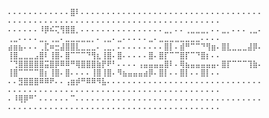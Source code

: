 ⠄⠄⠄⠄⠄⠄⠄⠄⠄⠄⠄⠄⣿⠇⠄⠄⠄⠄⠄⠄⠄⠄⠄⠄⠄⠄⠄⠄⠄⠄⠄⠄⠄⠄⠄⠄⠄⠄⠄⠄⠄⠄⠄⠄⠄⠄⠄⠄⠄⠄⠄⠄⠄⠄⠄⠄⠄⠄⠄⠄⠄⠄⠄⠄⠄⠄⠄⠄⠄⠄⠄⠄⠄⠄⠄⠄⠄⠄⠄⠄⠄⠄⠄⠄⠄⠄⠄⠄⠄⠄
⠄⠄⠄⠄⠄⠄⠸⡿⠮⢍⢻⣿⣿⡀⠄⠄⠄⠄⠄⠄⠄⠄⠄⠄⠄⠄⠄⠄⠄⠄⣀⡀⠄⠄⢀⣀⣀⣀⡀⠄⠄⣀⡀⠄⠄⠄⢀⣀⠄⢀⣀⠄⠄⠄⠄⣀⡀⢀⣀⠄⣀⣀⣀⣀⣀⡀⠄⢀⣀⠄⣀⠄⠄⠄⠄⠄⣀⠄⣀⣀⣀⣀⣀⣀⣀⣀⠄⠄⠄⠄
⣴⣶⣦⠄⠄⠄⢀⣏⠶⣒⣼⣿⣿⣇⣀⣀⣀⠄⢀⣀⡀⠄⠄⠄⠄⠄⠄⠄⠄⠄⣿⡇⠄⣾⠛⠉⠉⠙⢻⣶⠄⣿⣇⣀⣀⣀⣼⡿⠄⢸⣿⣀⣀⣀⣠⣿⠇⢸⣿⠄⣿⠉⠉⠉⠙⢻⣆⢸⣿⠄⣿⠄⠄⠄⠄⠄⣿⠄⣿⡏⠉⠉⣿⡏⠉⠙⣿⡆⠄⠄
⠈⢙⣿⣿⣿⣿⣿⣭⣿⡿⠿⠿⠛⢿⣿⣿⣿⣷⡟⠟⠃⠄⠄⠄⠄⢠⣤⣤⣤⣤⣿⠇⠄⢿⣦⣤⣤⣤⣤⣤⠄⣿⡏⠉⠉⠉⢹⣷⠄⢸⣿⠉⠉⠉⠉⣿⡆⢸⣿⠄⣿⠄⠄⠄⠄⢸⣿⢸⣿⠄⠻⣦⣤⣤⣤⣴⡿⠄⣿⡇⠄⠄⣿⡇⠄⠄⣿⡇⠄⠄
⠄⠄⣻⣿⣿⣿⠿⠿⠟⠄⠄⢠⣶⡾⠛⠿⠿⠻⣧⠄⠄⠄⠄⠄⠄⠄⠄⠄⠄⠄⠄⠄⠄⠄⠄⠄⠄⠄⠄⠄⠄⠄⠄⠄⠄⠄⠄⠄⠄⠄⠄⠄⠄⠄⠄⠄⠄⠄⠄⠄⠄⠄⠄⠄⠄⠄⠄⠄⠄⠄⠄⠄⠄⠄⠄⠄⠄⠄⠄⠄⠄⠄⠄⠄⠄⠄⠄⠄⠄⠄
⠄⠸⢿⡿⠛⠁⠄⠄⠄⠄⠄⠄⠉⠄⠄⠄⠄⠄⠄⠄⠄⠄⠄⠄⠄⠄⠄⠄⠄⠄⠄⠄⠄⠄⠄⠄⠄⠄⠄⠄⠄⠄⠄⠄⠄⠄⠄⠄⠄⠄⠄⠄⠄⠄⠄⠄⠄⠄⠄⠄⠄⠄⠄⠄⠄⠄⠄⠄⠄⠄⠄⠄⠄⠄⠄⠄⠄⠄⠄⠄⠄⠄⠄⠄⠄⠄⠄⠄⠄⠄
